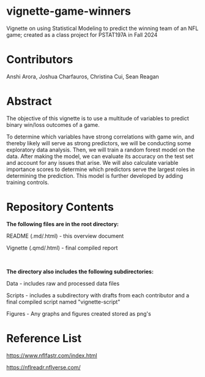 # vignette-game-winners
Vignette on using Statistical Modeling to predict the winning team of an NFL game; created as a class project for PSTAT197A in Fall 2024

# Contributors

Anshi Arora, Joshua Charfauros, Christina Cui, Sean Reagan

# Abstract

The objective of this vignette is to use a multitude of variables to predict binary win/loss outcomes of a game.

To determine which variables have strong correlations with game win, and thereby likely will serve as strong predictors, we will be conducting some exploratory data analysis. Then, we will train a random forest model on the data. After making the model, we can evaluate its accuracy on the test set and account for any issues that arise. We will also calculate variable importance scores to determine which predictors serve the largest roles in determining the prediction. This model is further developed by adding training controls.

# Repository Contents
**The following files are in the root directory:**


README (.md/.html) - this overview document


Vignette (.qmd/.html) - final compiled report


<br>

**The directory also includes the following subdirectories:**


Data - includes raw and processed data files


Scripts - includes a subdirectory with drafts from each contributor and a final compiled script named "vignette-script"


Figures - Any graphs and figures created stored as png's

# Reference List
https://www.nflfastr.com/index.html


https://nflreadr.nflverse.com/

